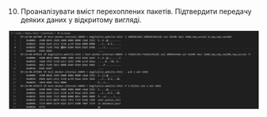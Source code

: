 10. Проаналізувати вміст перехоплених пакетів.
Підтвердити передачу деяких даних у відкритому вигляді.

![alt-text](https://github.com/oleksandrblazhko/ai-191-krantovskyi/blob/laboratory-work-9/Laboratory-work-9/images/10.png)
